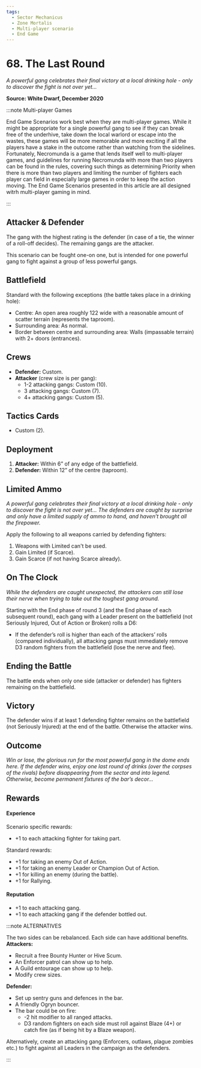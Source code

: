 ```yaml
---
tags:
  - Sector Mechanicus
  - Zone Mortalis
  - Multi-player scenario
  - End Game
---
```


# 68. The Last Round

_A powerful gang celebrates their final victory at a local drinking hole - only to discover the fight is not over yet..._

**Source: White Dwarf, December 2020**

:::note Multi-player Games

End Game Scenarios work best when they are multi-player games. While it might be appropriate for a single powerful gang to see if they can break free of the underhive, take down the local warlord or escape into the wastes, these games will be more memorable and more exciting if all the players have a stake in the outcome rather than watching from the sidelines. Fortunately, Necromunda is a game that lends itself well to multi-player games, and guidelines for running Necromunda with more than two players can be found in the rules, covering such things as determining Priority when there is more than two players and limiting the number of fighters each player can field in especially large games in order to keep the action moving. The End Game Scenarios presented in this article are all designed witrh multi-player gaming in mind.

:::

## Attacker & Defender

The gang with the highest rating is the defender (in case of a tie, the winner of a roll-off decides). The remaining gangs are the attacker.

This scenario can be fought one-on one, but is intended for one powerful gang to fight against a group of less powerful gangs.

## Battlefield

Standard with the following exceptions (the battle takes place in a drinking hole):

- Centre: An open area roughly 122 wide with a reasonable amount of scatter terrain (represents the taproom).
- Surrounding area: As normal.
- Border between centre and surrounding area: Walls (impassable terrain) with 2+ doors (entrances).

## Crews

- **Defender:** Custom.
- **Attacker** (crew size is per gang):
  - 1-2 attacking gangs: Custom (10).
  - 3 attacking gangs: Custom (7).
  - 4+ attacking gangs: Custom (5).

## Tactics Cards

- Custom (2).

## Deployment

1. **Attacker:** Within 6” of any edge of the battlefield.
2. **Defender:** Within 12” of the centre (taproom).

## Limited Ammo

_A powerful gang celebrates their final victory at a local drinking hole - only to discover the fight is not over yet… The defenders are caught by surprise and only have a limited supply of ammo to hand, and haven’t brought all the firepower._

Apply the following to all weapons carried by defending fighters:

1. Weapons with Limited can't be used.
2. Gain Limited (if Scarce).
3. Gain Scarce (if not having Scarce already).

## On The Clock

_While the defenders are caught unexpected, the attackers can still lose their nerve when trying to take out the toughest gang around._

Starting with the End phase of round 3 (and the End phase of each subsequent round), each gang with a Leader present on the battlefield (not Seriously Injured, Out of Action or Broken) rolls a D6:

- If the defender’s roll is higher than each of the attackers’ rolls (compared individually), all attacking gangs must immediately remove D3 random fighters from the battlefield (lose the nerve and flee).

## Ending the Battle

The battle ends when only one side (attacker or defender) has fighters remaining on the battlefield.

## Victory

The defender wins if at least 1 defending fighter remains on the battlefield (not Seriously Injured) at the end of the battle. Otherwise the attacker wins.

## Outcome

_Win or lose, the glorious run for the most powerful gang in the dome ends here. If the defender wins, enjoy one last round of drinks (over the corpses of the rivals) before disappearing from the sector and into legend. Otherwise, become permanent fixtures of the bar’s decor..._

## Rewards

#### Experience

Scenario specific rewards:

- +1 to each attacking fighter for taking part.

Standard rewards:

- +1 for taking an enemy Out of Action.
- +1 for taking an enemy Leader or Champion Out of Action.
- +1 for killing an enemy (during the battle).
- +1 for Rallying.

#### Reputation

- +1 to each attacking gang.
- +1 to each attacking gang if the defender bottled out.

:::note ALTERNATIVES

The two sides can be rebalanced. Each side can have additional benefits.
**Attackers:**

- Recruit a free Bounty Hunter or Hive Scum.
- An Enforcer patrol can show up to help.
- A Guild entourage can show up to help.
- Modify crew sizes.

**Defender:**

- Set up sentry guns and defences in the bar.
- A friendly Ogryn bouncer.
- The bar could be on fire:
  - -2 hit modifier to all ranged attacks.
  - D3 random fighters on each side must roll against Blaze (4+) or catch fire (as if being hit by a Blaze weapon).

Alternatively, create an attacking gang (Enforcers, outlaws, plague zombies etc.) to fight against all Leaders in the campaign as the defenders.

:::
